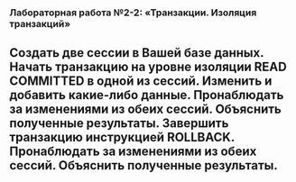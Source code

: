 ### Лабораторная работа №2-2: «Транзакции. Изоляция транзакций»
## Создать две сессии в Вашей базе данных. Начать транзакцию на уровне изоляции READ COMMITTED в одной из сессий. Изменить и добавить какие-либо данные. Пронаблюдать за изменениями из обеих сессий. Объяснить полученные результаты. Завершить транзакцию инструкцией ROLLBACK. Пронаблюдать за изменениями из обеих сессий. Объяснить полученные результаты.
